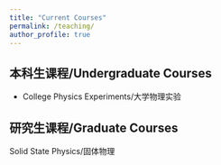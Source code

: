 ```yaml
---
title: "Current Courses"
permalink: /teaching/
author_profile: true
---
```


## 本科生课程/Undergraduate Courses
- College Physics Experiments/大学物理实验

## 研究生课程/Graduate Courses
Solid State Physics/固体物理

